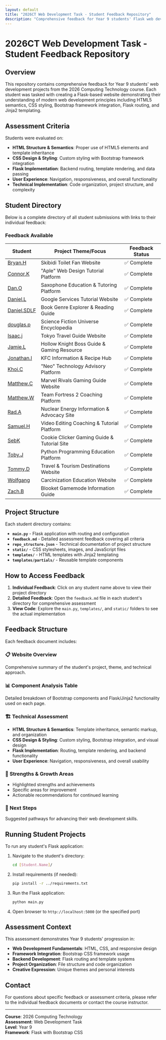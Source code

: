 ```yaml
---
layout: default
title: "2026CT Web Development Task - Student Feedback Repository"
description: "Comprehensive feedback for Year 9 students' Flask web development projects from the 2026 Computing Technology course"
---
```


# 2026CT Web Development Task - Student Feedback Repository

## Overview

This repository contains comprehensive feedback for Year 9 students' web development projects from the 2026 Computing Technology course. Each student was tasked with creating a Flask-based website demonstrating their understanding of modern web development principles including HTML5 semantics, CSS styling, Bootstrap framework integration, Flask routing, and Jinja2 templating.

## Assessment Criteria

Students were evaluated on:

- **HTML Structure & Semantics**: Proper use of HTML5 elements and template inheritance
- **CSS Design & Styling**: Custom styling with Bootstrap framework integration
- **Flask Implementation**: Backend routing, template rendering, and data passing
- **User Experience**: Navigation, responsiveness, and overall functionality
- **Technical Implementation**: Code organization, project structure, and complexity

## Student Directory

Below is a complete directory of all student submissions with links to their individual feedback:

### Feedback Available

| Student                       | Project Theme/Focus                         | Feedback Status |
| ----------------------------- | ------------------------------------------- | --------------- |
| [Bryan.H](./Bryan.H/)         | Skibidi Toilet Fan Website                  | ✅ Complete     |
| [Connor.K](./Connor.K/)       | "Aple" Web Design Tutorial Platform         | ✅ Complete     |
| [Dan.O](./Dan.O/)             | Saxophone Education & Tutoring Platform     | ✅ Complete     |
| [Daniel.L](./Daniel.L/)       | Google Services Tutorial Website            | ✅ Complete     |
| [Daniel.SDLF](./Daniel.SDLF/) | Book Genre Explorer & Reading Guide         | ✅ Complete     |
| [douglas.p](./douglas.p/)     | Science Fiction Universe Encyclopedia       | ✅ Complete     |
| [Isaac.j](./Isaac.j/)         | Tokyo Travel Guide Website                  | ✅ Complete     |
| [Jamie.L](./Jamie.L/)         | Hollow Knight Boss Guide & Gaming Resource  | ✅ Complete     |
| [Jonathan.I](./Jonathan.I/)   | KFC Information & Recipe Hub                | ✅ Complete     |
| [Khoi.C](./Khoi.C/)           | "Neo" Technology Advisory Platform          | ✅ Complete     |
| [Matthew.C](./Matthew.C/)     | Marvel Rivals Gaming Guide Website          | ✅ Complete     |
| [Matthew.W](./Matthew.W/)     | Team Fortress 2 Coaching Platform           | ✅ Complete     |
| [Rad.A](./Rad.A/)             | Nuclear Energy Information & Advocacy Site  | ✅ Complete     |
| [Samuel.H](./Samuel.H/)       | Video Editing Coaching & Tutorial Platform  | ✅ Complete     |
| [SebK](./SebK/)               | Cookie Clicker Gaming Guide & Tutorial Site | ✅ Complete     |
| [Toby.J](./Toby.J/)           | Python Programming Education Platform       | ✅ Complete     |
| [Tommy.D](./Tommy.D/)         | Travel & Tourism Destinations Website       | ✅ Complete     |
| [Wolfgang](./Wolfgang/)       | Carcinization Education Website             | ✅ Complete     |
| [Zach.B](./Zach.B/)           | Blooket Gamemode Information Guide          | ✅ Complete     |

## Project Structure

Each student directory contains:

- **`main.py`** - Flask application with routing and configuration
- **`feedback.md`** - Detailed assessment feedback covering all criteria
- **`repo_structure.json`** - Technical documentation of project structure
- **`static/`** - CSS stylesheets, images, and JavaScript files
- **`templates/`** - HTML templates with Jinja2 templating
- **`templates/partials/`** - Reusable template components

## How to Access Feedback

1. **Individual Feedback**: Click on any student name above to view their project directory
2. **Detailed Feedback**: Open the `feedback.md` file in each student's directory for comprehensive assessment
3. **View Code**: Explore the `main.py`, `templates/`, and `static/` folders to see the actual implementation

## Feedback Structure

Each feedback document includes:

### 📋 Website Overview

Comprehensive summary of the student's project, theme, and technical approach.

### 📊 Component Analysis Table

Detailed breakdown of Bootstrap components and Flask/Jinja2 functionality used on each page.

### 🏗️ Technical Assessment

- **HTML Structure & Semantics**: Template inheritance, semantic markup, and organization
- **CSS Design & Styling**: Custom styling, Bootstrap integration, and visual design
- **Flask Implementation**: Routing, template rendering, and backend functionality
- **User Experience**: Navigation, responsiveness, and overall usability

### 💪 Strengths & Growth Areas

- Highlighted strengths and achievements
- Specific areas for improvement
- Actionable recommendations for continued learning

### 🎯 Next Steps

Suggested pathways for advancing their web development skills.

## Running Student Projects

To run any student's Flask application:

1. Navigate to the student's directory:

   ```bash
   cd [Student.Name]/
   ```

2. Install requirements (if needed):

   ```bash
   pip install -r ../requirements.txt
   ```

3. Run the Flask application:

   ```bash
   python main.py
   ```

4. Open browser to `http://localhost:5000` (or the specified port)

## Assessment Context

This assessment demonstrates Year 9 students' progression in:

- **Web Development Fundamentals**: HTML, CSS, and responsive design
- **Framework Integration**: Bootstrap CSS framework usage
- **Backend Development**: Flask routing and template systems
- **Project Organization**: File structure and code organization
- **Creative Expression**: Unique themes and personal interests

## Contact

For questions about specific feedback or assessment criteria, please refer to the individual feedback documents or contact the course instructor.

---

**Course**: 2026 Computing Technology  
**Assessment**: Web Development Task  
**Level**: Year 9  
**Framework**: Flask with Bootstrap CSS
